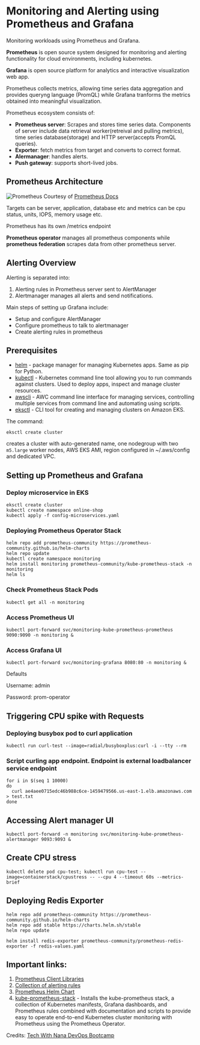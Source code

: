# Monitoring and Alerting using Prometheus and Grafana
Monitoring workloads using Prometheus and Grafana.

**Prometheus** is open source system designed for monitoring and alerting functionality for cloud environments, including kubernetes.

**Grafana** is open source platform for analytics and interactive visualization web app.

Prometheus collects metrics, allowing time series data aggregation and provides queryng language (PromQL) while Grafana tranforms the metrics obtained into meaningful visualization.

Prometheus ecosystem consists of:
- **Prometheus server**: Scrapes and stores time series data. Components of server include data retrieval worker(retreival and pulling metrics), time series database(storage) and HTTP server(accepts PromQL queries).
- **Exporter**: fetch metrics from target and converts to correct format. 
- **Alermanager**: handles alerts.
- **Push gateway**: supports short-lived jobs.

## Prometheus Architecture
![Prometheus](https://prometheus.io/assets/architecture.png)
Courtesy of [Prometheus Docs](https://prometheus.io/docs/introduction/overview/)

Targets can be server, application, database etc and metrics can be cpu status, units, IOPS, memory usage etc.

Prometheus has its own /metrics endpoint

**Prometheus operator** manages all prometheus components while **prometheus federation** scrapes data from other prometheus server.

## Alerting Overview
Alerting is separated into:
1. Alerting rules in Prometheus server sent to AlertManager
2. Alertmanager manages all alerts and send notifications.

Main steps of setting up Grafana include:
- Setup and configure AlertManager
- Configure prometheus to talk to alertmanager
- Create alerting rules in prometheus

## Prerequisites
- [helm](https://helm.sh/docs/) - package manager for managing Kubernetes apps. Same as pip for Python.
- [kubectl](https://kubernetes.io/docs/tasks/tools/) - Kubernetes command line tool allowing you to run commands against clusters. Used to deploy apps, inspect and manage cluster resources.
- [awscli](https://aws.amazon.com/cli/) - AWC command line interface for managing services, controlling multiple services from command line and automating using scripts.
- [eksctl](https://eksctl.io/usage/creating-and-managing-clusters/) - CLI tool for creating and managing clusters on Amazon EKS.

The command:
```
eksctl create cluster
```
creates a cluster with auto-generated name, one nodegroup with two `m5.large` worker nodes, AWS EKS AMI, region configured in ~/.aws/config and dedicated VPC.

## Setting up Prometheus and Grafana

### Deploy microservice in EKS
```
eksctl create cluster
kubectl create namespace online-shop
kubectl apply -f config-microservices.yaml
```

### Deploying Prometheus Operator Stack
```
helm repo add prometheus-community https://prometheus-community.github.io/helm-charts
helm repo update
kubectl create namespace monitoring
helm install monitoring prometheus-community/kube-prometheus-stack -n monitoring
helm ls
```

### Check Prometheus Stack Pods
```
kubectl get all -n monitoring
```


### Access Prometheus UI
```
kubectl port-forward svc/monitoring-kube-prometheus-prometheus 9090:9090 -n monitoring &
```

### Access Grafana UI
```
kubectl port-forward svc/monitoring-grafana 8080:80 -n monitoring &
```

Defaults

Username: admin

Password: prom-operator

## Triggering CPU spike with Requests

### Deploying busybox pod to curl application
``` 
kubectl run curl-test --image=radial/busyboxplus:curl -i --tty --rm 
```
### Script curling app endpoint. Endpoint is external loadbalancer service endpoint

```
for i in $(seq 1 10000)
do
  curl ae4aee0715edc46b988c6ce-1459479566.us-east-1.elb.amazonaws.com > test.txt
done
```

## Accessing Alert manager UI
```
kubectl port-forward -n monitoring svc/monitoring-kube-prometheus-alertmanager 9093:9093 &

```

## Create CPU stress
```
kubectl delete pod cpu-test; kubectl run cpu-test --image=containerstack/cpustress -- --cpu 4 --timeout 60s --metrics-brief

```

## Deploying Redis Exporter
```
helm repo add prometheus-community https://prometheus-community.github.io/helm-charts
helm repo add stable https://charts.helm.sh/stable
helm repo update

helm install redis-exporter prometheus-community/prometheus-redis-exporter -f redis-values.yaml
```



## Important links:
1. [Prometheus Client Libraries](https://prometheus.io/docs/instrumenting/clientlibs/)
2. [Collection of alerting rules](https://samber.github.io/awesome-prometheus-alerts/)
3. [Prometheus Helm Chart](https://github.com/prometheus-community/helm-charts)
4. [kube-prometheus-stack](https://github.com/prometheus-community/helm-charts/tree/main/charts/kube-prometheus-stack) - Installs the kube-prometheus stack, a collection of Kubernetes manifests, Grafana dashboards, and Prometheus rules combined with documentation and scripts to provide easy to operate end-to-end Kubernetes cluster monitoring with Prometheus using the Prometheus Operator.

Credits: [Tech With Nana DevOps Bootcamp](https://www.techworld-with-nana.com/devops-bootcamp)
